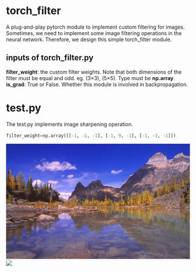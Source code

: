 # torch_filter
A plug-and-play pytorch module to implement custom filtering for images.\
Sometimes, we need to implement some image filtering operations in the neural network. Therefore, we design this simple torch_filter module.
## inputs of torch_filter.py
**filter_weight**: the custom filter weights. Note that both dimensions of the filter must be equal and odd. eg. (3×3), (5×5). Type must be **np.array**.\
**is_grad**: True or False. Whether this module is involved in backpropagation.
# test.py
The test.py implements image sharpening operation.
```python
filter_weight=np.array([[-1, -1, -1], [-1, 9, -1], [-1, -1, -1]])
```
![](https://github.com/deepxzy/torch_filter/blob/master/images/img.png?raw=true)
![](https://github.com/deepxzy/torch_filter/blob/master/images/new_img.png?raw=true)
